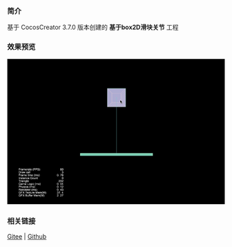 ### 简介
基于 CocosCreator 3.7.0 版本创建的 **基于box2D滑块关节** 工程

### 效果预览
![image](../../../gif/202211/2022110319.gif)

### 相关链接
[Gitee](https://gitee.com/mirrors_cocos-creator/cocos-example-physics/tree/v3.x/2d/box2d/assets/cases/example/joints) | [Github](https://github.com/cocos/cocos-example-physics/tree/v3.x/2d/box2d/assets/cases/example/joints)